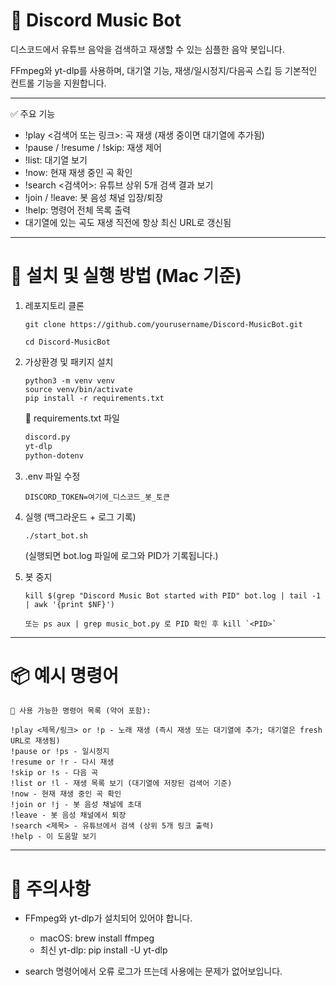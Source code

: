 # 🎵 Discord Music Bot

디스코드에서 유튜브 음악을 검색하고 재생할 수 있는 심플한 음악 봇입니다.

FFmpeg와 yt-dlp를 사용하며, 대기열 기능, 재생/일시정지/다음곡 스킵 등 기본적인 컨트롤 기능을 지원합니다.

---

✅ 주요 기능

- !play <검색어 또는 링크>: 곡 재생 (재생 중이면 대기열에 추가됨)
- !pause / !resume / !skip: 재생 제어
- !list: 대기열 보기
- !now: 현재 재생 중인 곡 확인
- !search <검색어>: 유튜브 상위 5개 검색 결과 보기
- !join / !leave: 봇 음성 채널 입장/퇴장
- !help: 명령어 전체 목록 출력
- 대기열에 있는 곡도 재생 직전에 항상 최신 URL로 갱신됨

---

# 🚀 설치 및 실행 방법 (Mac 기준)

1.  레포지토리 클론

    ```
    git clone https://github.com/yourusername/Discord-MusicBot.git

    cd Discord-MusicBot
    ```

2.  가상환경 및 패키지 설치

    ```
    python3 -m venv venv
    source venv/bin/activate
    pip install -r requirements.txt
    ```

    📌 requirements.txt 파일

    ```txt
    discord.py
    yt-dlp
    python-dotenv
    ```

3.  .env 파일 수정

    ```
    DISCORD_TOKEN=여기에_디스코드_봇_토큰
    ```

4.  실행 (백그라운드 + 로그 기록)

    ```
    ./start_bot.sh
    ```

    (실행되면 bot.log 파일에 로그와 PID가 기록됩니다.)

5.  봇 중지

    ```
    kill $(grep "Discord Music Bot started with PID" bot.log | tail -1 | awk '{print $NF}')

    또는 ps aux | grep music_bot.py 로 PID 확인 후 kill `<PID>`
    ```

---

# 📦 예시 명령어

```
🎵 사용 가능한 명령어 목록 (약어 포함):

!play <제목/링크> or !p - 노래 재생 (즉시 재생 또는 대기열에 추가; 대기열은 fresh URL로 재생됨)
!pause or !ps - 일시정지
!resume or !r - 다시 재생
!skip or !s - 다음 곡
!list or !l - 재생 목록 보기 (대기열에 저장된 검색어 기준)
!now - 현재 재생 중인 곡 확인
!join or !j - 봇 음성 채널에 초대
!leave - 봇 음성 채널에서 퇴장
!search <제목> - 유튜브에서 검색 (상위 5개 링크 출력)
!help - 이 도움말 보기
```

---

# 📌 주의사항

- FFmpeg와 yt-dlp가 설치되어 있어야 합니다.

  - macOS: brew install ffmpeg
  - 최신 yt-dlp: pip install -U yt-dlp

- search 명령어에서 오류 로그가 뜨는데 사용에는 문제가 없어보입니다.
